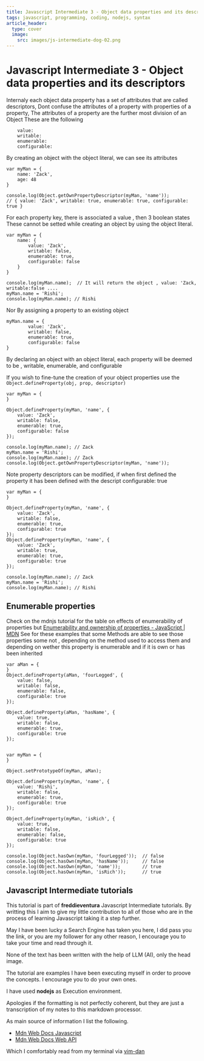 ```yaml
---
title: Javascript Intermediate 3 - Object data properties and its descriptors 
tags: javascript, programming, coding, nodejs, syntax
article_header:
  type: cover
  image:
    src: images/js-intermediate-dog-02.png
---
```


# Javascript Intermediate 3 - Object data properties and its descriptors 

Internaly each object data property has a set of attributes that are called descriptors,
Dont confuse the attributes of a property with properties of a property,
The attributes of a property are the further most division of an Object
These are the following

```
    value: 
    writable: 
    enumerable: 
    configurable: 
```

By creating an object with the object literal, we can see its attributes

```
var myMan = {
    name: 'Zack',
    age: 48
}

console.log(Object.getOwnPropertyDescriptor(myMan, 'name'));
// { value: 'Zack', writable: true, enumerable: true, configurable: true }
```

For each property key, there is associated a value , then 3 boolean states
These cannot be setted while creating an object by using the object literal.

```
var myMan = {
    name: {
        value: 'Zack',
        writable: false,
        enumerable: true,
        configurable: false
    }
}

console.log(myMan.name);  // It will return the object , value: 'Zack, writable:false ....
myMan.name = 'Rishi';
console.log(myMan.name); // Rishi
```

Nor By assigning a property to an existing object

```
myMan.name = {
        value: 'Zack',
        writable: false,
        enumerable: true,
        configurable: false
}
```

By declaring an object with an object literal, each property will be deemed to be , writable, enumerable, and configurable

If you wish to fine-tune the creation of your object properties use the
    `Object.defineProperty(obj, prop, descriptor)`


```
var myMan = {
}

Object.defineProperty(myMan, 'name', {
    value: 'Zack',
    writable: false,
    enumerable: true,
    configurable: false
});

console.log(myMan.name); // Zack
myMan.name = 'Rishi';
console.log(myMan.name); // Zack
console.log(Object.getOwnPropertyDescriptor(myMan, 'name')); 
```

Note property descriptors can be modified, if when first defined the property it has been defined with the descript configurable: true


```
var myMan = {
}

Object.defineProperty(myMan, 'name', {
    value: 'Zack',
    writable: false,
    enumerable: true,
    configurable: true
});
Object.defineProperty(myMan, 'name', {
    value: 'Zack',
    writable: true,
    enumerable: true,
    configurable: true
});

console.log(myMan.name); // Zack
myMan.name = 'Rishi';
console.log(myMan.name); // Rishi
```

##  Enumerable properties

Check on the mdnjs tutorial for the table on effects of enumerability of properties but
[Enumerability and ownership of properties - JavaScript | MDN](https://developer.mozilla.org/en-US/docs/Web/JavaScript/Enumerability_and_ownership_of_properties)
See for these examples that some Methods are able to see those properties some not , depending on the method used to access them and depending on wether this property is enumerable and if it is own or has been inherited

```
var aMan = {
}
Object.defineProperty(aMan, 'fourLegged', {
    value: false,
    writable: false,
    enumerable: false,
    configurable: true
});

Object.defineProperty(aMan, 'hasName', {
    value: true,
    writable: false,
    enumerable: true,
    configurable: true
});


var myMan = {
}

Object.setPrototypeOf(myMan, aMan);

Object.defineProperty(myMan, 'name', {
    value: 'Rishi',
    writable: false,
    enumerable: true,
    configurable: true
});

Object.defineProperty(myMan, 'isRich', {
    value: true,
    writable: false,
    enumerable: false,
    configurable: true
});

console.log(Object.hasOwn(myMan, 'fourLegged'));  // false
console.log(Object.hasOwn(myMan, 'hasName'));     // false
console.log(Object.hasOwn(myMan, 'name'));        // true
console.log(Object.hasOwn(myMan, 'isRich'));      // true
```




## Javascript Intermediate tutorials

This tutorial is part of **freddieventura** Javascript Intermediate tutorials.
By writting this I aim to give my little contribution to all of those who are in the process of learning Javascript taking it a step further.

May I have been lucky a Search Engine has taken you here, I did pass you the link, or you are my follower for any other reason, I encourage you to take your time and read through it.

None of the text has been written with the help of LLM (AI), only the head image.

The tutorial are examples I have been executing myself in order to proove the concepts.
I encourage you to do your own ones. 

I have used **nodejs** as Execution environment.


Apologies if the formatting is not perfectly coherent, but they are just a transcription of my notes to this markdown processor. 

As main source of information I list the following.
 - [Mdn Web Docs Javascript](https://developer.mozilla.org/en-US/docs/Web/JavaScript)
 - [Mdn Web Docs Web API](https://developer.mozilla.org/en-US/docs/Web/API)

Which I comfortably read from my terminal via [vim-dan](https://github.com/freddieventura/vim-dan)
